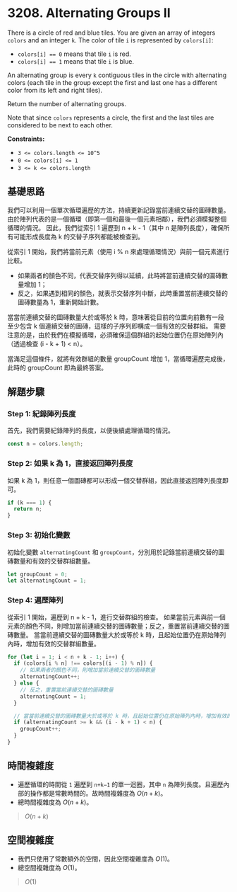 # 3208. Alternating Groups II

There is a circle of red and blue tiles. 
You are given an array of integers `colors` and an integer `k`. 
The color of tile `i` is represented by `colors[i]`:

- `colors[i] == 0` means that tile `i` is red.
- `colors[i] == 1` means that tile `i` is blue.

An alternating group is every `k` contiguous tiles in the circle with alternating colors 
(each tile in the group except the first and last one has a different color from its left and right tiles).

Return the number of alternating groups.

Note that since `colors` represents a circle, the first and the last tiles are considered to be next to each other.

**Constraints:**

- `3 <= colors.length <= 10^5`
- `0 <= colors[i] <= 1`
- `3 <= k <= colors.length`

## 基礎思路

我們可以利用一個單次循環遍歷的方法，持續更新記錄當前連續交替的圖磚數量。
由於陣列代表的是一個循環（即第一個和最後一個元素相鄰），我們必須模擬整個循環的情況。
因此，我們從索引 1 遍歷到 n + k - 1（其中 n 是陣列長度），確保所有可能形成長度為 k 的交替子序列都能被檢查到。

從索引 1 開始，我們將當前元素（使用 i % n 來處理循環情況）與前一個元素進行比較。
- 如果兩者的顏色不同，代表交替序列得以延續，此時將當前連續交替的圖磚數量增加 1；
- 反之，如果遇到相同的顏色，就表示交替序列中斷，此時重置當前連續交替的圖磚數量為 1，重新開始計數。

當當前連續交替的圖磚數量大於或等於 k 時，意味著從目前的位置向前數有一段至少包含 k 個連續交替的圖磚，這樣的子序列即構成一個有效的交替群組。
需要注意的是，由於我們在模擬循環，必須確保這個群組的起始位置仍在原始陣列內（透過檢查 (i - k + 1) < n）。

當滿足這個條件，就將有效群組的數量 groupCount 增加 1，當循環遍歷完成後，此時的 groupCount 即為最終答案。

## 解題步驟

### Step 1: 紀錄陣列長度

首先，我們需要紀錄陣列的長度，以便後續處理循環的情況。

```typescript
const n = colors.length;
```

### Step 2: 如果 k 為 1，直接返回陣列長度

如果 k 為 1，則任意一個圖磚都可以形成一個交替群組，因此直接返回陣列長度即可。

```typescript
if (k === 1) {
  return n;
}
```

### Step 3: 初始化變數

初始化變數 `alternatingCount` 和 `groupCount`，分別用於記錄當前連續交替的圖磚數量和有效的交替群組數量。

```typescript
let groupCount = 0;
let alternatingCount = 1;
```

### Step 4: 遍歷陣列

從索引 1 開始，遍歷到 n + k - 1，進行交替群組的檢查。
如果當前元素與前一個元素的顏色不同，則增加當前連續交替的圖磚數量；反之，重置當前連續交替的圖磚數量。
當當前連續交替的圖磚數量大於或等於 k 時，且起始位置仍在原始陣列內時，增加有效的交替群組數量。

```typescript
for (let i = 1; i < n + k - 1; i++) {
  if (colors[i % n] !== colors[(i - 1) % n]) {
    // 如果兩者的顏色不同，則增加當前連續交替的圖磚數量
    alternatingCount++;
  } else {
    // 反之，重置當前連續交替的圖磚數量
    alternatingCount = 1;
  }

  // 當當前連續交替的圖磚數量大於或等於 k 時，且起始位置仍在原始陣列內時，增加有效的交替群組數量
  if (alternatingCount >= k && (i - k + 1) < n) {
    groupCount++;
  }
}
```

## 時間複雜度

- 遍歷循環的時間從 `1` 遍歷到 `n+k−1` 的單一迴圈，其中 `n` 為陣列長度。且遍歷內部的操作都是常數時間的。故時間複雜度為 $O(n + k)$。
- 總時間複雜度為 $O(n + k)$。

> $O(n + k)$

## 空間複雜度

- 我們只使用了常數額外的空間，因此空間複雜度為 $O(1)$。
- 總空間複雜度為 $O(1)$。

> $O(1)$
